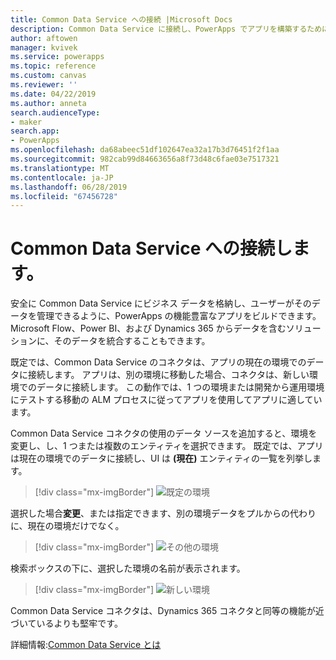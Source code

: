 ```yaml
---
title: Common Data Service への接続 |Microsoft Docs
description: Common Data Service に接続し、PowerApps でアプリを構築するために使用する方法について説明します。
author: aftowen
manager: kvivek
ms.service: powerapps
ms.topic: reference
ms.custom: canvas
ms.reviewer: ''
ms.date: 04/22/2019
ms.author: anneta
search.audienceType:
- maker
search.app:
- PowerApps
ms.openlocfilehash: da68abeec51df102647ea32a17b3d76451f2f1aa
ms.sourcegitcommit: 982cab99d84663656a8f73d48c6fae03e7517321
ms.translationtype: MT
ms.contentlocale: ja-JP
ms.lasthandoff: 06/28/2019
ms.locfileid: "67456728"
---
```

# <a name="connect-to-common-data-service"></a>Common Data Service への接続します。

安全に Common Data Service にビジネス データを格納し、ユーザーがそのデータを管理できるように、PowerApps の機能豊富なアプリをビルドできます。 Microsoft Flow、Power BI、および Dynamics 365 からデータを含むソリューションに、そのデータを統合することもできます。

既定では、Common Data Service のコネクタは、アプリの現在の環境でのデータに接続します。 アプリは、別の環境に移動した場合、コネクタは、新しい環境でのデータに接続します。 この動作では、1 つの環境または開発から運用環境にテストする移動の ALM プロセスに従ってアプリを使用してアプリに適しています。

Common Data Service コネクタの使用のデータ ソースを追加すると、環境を変更し、し、1 つまたは複数のエンティティを選択できます。 既定では、アプリは現在の環境でのデータに接続し、UI は **(現在)** エンティティの一覧を列挙します。

> [!div class="mx-imgBorder"]
> ![既定の環境](media/connection-common-data-service/common-data-service-connection-change-environment.png)

選択した場合**変更**、または指定できます、別の環境データをプルからの代わりに、現在の環境だけでなく。

> [!div class="mx-imgBorder"]
> ![その他の環境](media/connection-common-data-service/common-data-service-connection-select-environment.png)

検索ボックスの下に、選択した環境の名前が表示されます。

> [!div class="mx-imgBorder"]
> ![新しい環境](media/connection-common-data-service/common-data-service-connection-after-change-environment.png)

Common Data Service コネクタは、Dynamics 365 コネクタと同等の機能が近づいているよりも堅牢です。

詳細情報:[Common Data Service とは](../../common-data-service/data-platform-intro.md)
